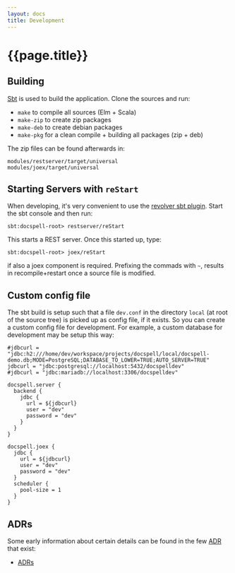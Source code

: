 ```yaml
---
layout: docs
title: Development
---
```



# {{page.title}}


## Building

[Sbt](https://scala-sbt.org) is used to build the application. Clone
the sources and run:

- `make` to compile all sources (Elm + Scala)
- `make-zip` to create zip packages
- `make-deb` to create debian packages
- `make-pkg` for a clean compile + building all packages (zip + deb)

The zip files can be found afterwards in:

```
modules/restserver/target/universal
modules/joex/target/universal
```


## Starting Servers with `reStart`

When developing, it's very convenient to use the [revolver sbt
plugin](https://github.com/spray/sbt-revolver). Start the sbt console
and then run:

```
sbt:docspell-root> restserver/reStart
```

This starts a REST server. Once this started up, type:

```
sbt:docspell-root> joex/reStart
```

if also a joex component is required. Prefixing the commads with `~`,
results in recompile+restart once a source file is modified.


## Custom config file

The sbt build is setup such that a file `dev.conf` in the directory
`local` (at root of the source tree) is picked up as config file, if
it exists. So you can create a custom config file for development. For
example, a custom database for development may be setup this way:

```
#jdbcurl = "jdbc:h2:///home/dev/workspace/projects/docspell/local/docspell-demo.db;MODE=PostgreSQL;DATABASE_TO_LOWER=TRUE;AUTO_SERVER=TRUE"
jdbcurl = "jdbc:postgresql://localhost:5432/docspelldev"
#jdbcurl = "jdbc:mariadb://localhost:3306/docspelldev"

docspell.server {
  backend {
    jdbc {
      url = ${jdbcurl}
      user = "dev"
      password = "dev"
    }
  }
}

docspell.joex {
  jdbc {
    url = ${jdbcurl}
    user = "dev"
    password = "dev"
  }
  scheduler {
    pool-size = 1
  }
}
```

## ADRs

Some early information about certain details can be found in the few
[ADR](https://adr.github.io/) that exist:

- [ADRs](dev/adr.html)
